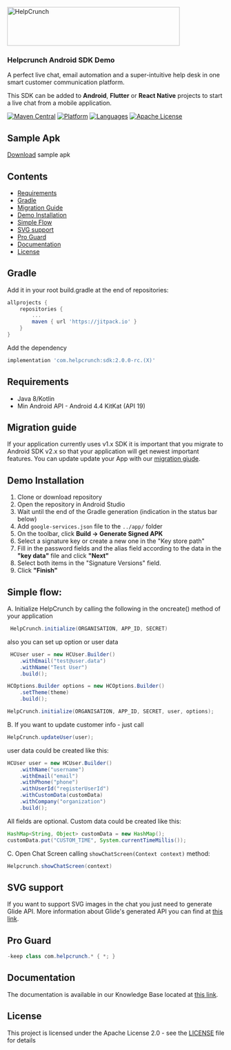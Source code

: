  <a href="https://helpcrunch.com/"><img src="https://helpcrunch.com/img/layout/menu/logo.svg" width="400" height="90" alt="HelpCrunch"></a>

### Helpcrunch Android SDK Demo
A perfect live chat, email automation and a super-intuitive help desk in one smart customer communication platform.

This SDK can be added to **Android**, **Flutter** or **React Native** projects to start a live chat from a mobile application.

[![Maven Central](https://maven-badges.herokuapp.com/maven-central/com.helpcrunch/sdk/badge.svg)](https://maven-badges.herokuapp.com/maven-central/com.helpcrunch/sdk) [![Platform](https://img.shields.io/badge/platforms-Android-green.svg)]() [![Languages](https://img.shields.io/badge/languages-Kotlin-F18E33.svg)]()  [![Apache License](http://img.shields.io/badge/license-APACHE2-blue.svg?style=flat)](https://www.apache.org/licenses/LICENSE-2.0.html)

## Sample Apk
[Download](https://github.com/helpcrunch/android-sdk-demo/blob/master/app/release/app-release.apk?raw=true) sample apk

## Contents

- [Requirements](#requirements)
- [Gradle](#gradle)
- [Migration Guide](#migration-guide)
- [Demo Installation](#demo-installation)
- [Simple Flow](#simple-flow)
- [SVG support](#svg-support)
- [Pro Guard](#pro-guard)
- [Documentation](#documentation)
- [License](#license)

##  Gradle
Add it in your root build.gradle at the end of repositories:
```groovy
allprojects {
	repositories {
		...
		maven { url 'https://jitpack.io' }
	}
}
```
Add the dependency
```groovy
implementation 'com.helpcrunch:sdk:2.0.0-rc.(X)'
```
## Requirements
 - Java 8/Kotlin
 - Min Android API - Android 4.4 KitKat (API 19)

## Migration guide

If your application currently uses v1.x SDK it is important that you migrate to Android SDK v2.x so that your application will get newest important features. You can update update your App with our [migration giude](https://docs.helpcrunch.com/android-sdk/android-sdk2-migration-guide).

## Demo Installation
1. Clone or download repository
2. Open the repository in Android Studio
3. Wait until the end of the Gradle generation (indication in the status bar below)
4. Add `google-services.json` file to the `../app/` folder
5. On the toolbar, click **Build -> Generate Signed APK**
6. Select a signature key or create a new one in the "Key store path"
7. Fill in the password fields and the alias field according to the data in the **"key data"** file and click **"Next"**
8. Select both items in the "Signature Versions" field.
9. Click **"Finish"**

## Simple flow:
A. Initialize HelpCrunch by calling the following in the oncreate() method of your application
```java
 HelpCrunch.initialize(ORGANISATION, APP_ID, SECRET)
```
also you can set up option or user data
```java
 HCUser user = new HCUser.Builder()
	.withEmail("test@user.data")
	.withName("Test User")
	.build();

HCOptions.Builder options = new HCOptions.Builder()
	.setTheme(theme)
	.build();

HelpCrunch.initialize(ORGANISATION, APP_ID, SECRET, user, options);
```
B. If you want to update customer info - just call
```java
HelpCrunch.updateUser(user);
```
user data could be created like this:
```java
HCUser user = new HCUser.Builder()
	.withName("username")
	.withEmail("email")
	.withPhone("phone")
	.withUserId("registerUserId")
	.withCustomData(customData)
	.withCompany("organization")
	.build();
```
All fields are optional. Custom data could be created like this:
```java
HashMap<String, Object> customData = new HashMap();
customData.put("CUSTOM_TIME", System.currentTimeMillis());
```
C. Open Chat Screen calling `showChatScreen(Context context)` method:
```java
Helpcrunch.showChatScreen(context)
```
## SVG support 
If you want to support SVG images in the chat you just need to generate Glide API. 
More information about Glide's generated API you can find at [this link](https://bumptech.github.io/glide/doc/generatedapi.html "link").
## Pro Guard
```java
-keep class com.helpcrunch.* { *; }
```
## Documentation

The documentation is available in our Knowledge Base located at [this link](https://docs.helpcrunch.com/android-sdk).

## License

This project is licensed under the Apache License 2.0 - see the [LICENSE](LICENSE) file for details
